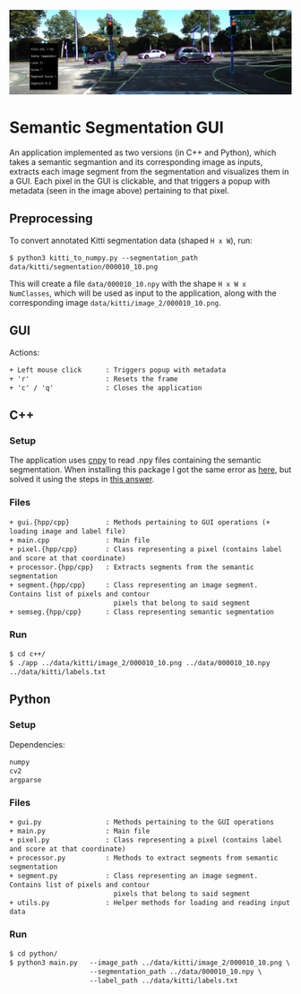 <p align="center">
    <img src="assets/app.png" width="600"\>
</p>


# Semantic Segmentation GUI

An application implemented as two versions (in C++ and Python), which takes a semantic segmantion and its corresponding image as inputs, extracts each image segment from the segmentation and visualizes them in a GUI. Each pixel in the GUI is clickable, and that triggers a popup with metadata (seen in the image above) pertaining to that pixel.

## Preprocessing
To convert annotated Kitti segmentation data (shaped `H x W`), run:

```
$ python3 kitti_to_numpy.py --segmentation_path data/kitti/segmentation/000010_10.png
```

This will create a file `data/000010_10.npy` with the shape `H x W x NumClasses`, which will be used
as input to the application, along with the corresponding image `data/kitti/image_2/000010_10.png`.

## GUI
Actions:
```
+ Left mouse click      : Triggers popup with metadata
+ 'r'                   : Resets the frame
+ 'c' / 'q'             : Closes the application
```

## C++
### Setup
The application uses [cnpy](https://github.com/rogersce/cnpy) to read .npy files containing the semantic segmentation.
When installing this package I got the same error as [here](https://github.com/rogersce/cnpy/issues/34), but solved it using
the steps in [this answer](https://github.com/rogersce/cnpy/issues/34#issuecomment-401502398).

### Files
```
+ gui.{hpp/cpp}         : Methods pertaining to GUI operations (+ loading image and label file)
+ main.cpp              : Main file
+ pixel.{hpp/cpp}       : Class representing a pixel (contains label and score at that coordinate)
+ processor.{hpp/cpp}   : Extracts segments from the semantic segmentation
+ segment.{hpp/cpp}     : Class representing an image segment. Contains list of pixels and contour 
                          pixels that belong to said segment
+ semseg.{hpp/cpp}      : Class representing semantic segmentation
```

### Run
```
$ cd c++/
$ ./app ../data/kitti/image_2/000010_10.png ../data/000010_10.npy ../data/kitti/labels.txt
```

## Python
### Setup
Dependencies:
```
numpy
cv2
argparse
```

### Files
```
+ gui.py                : Methods pertaining to the GUI operations
+ main.py               : Main file
+ pixel.py              : Class representing a pixel (contains label and score at that coordinate)
+ processor.py          : Methods to extract segments from semantic segmentation
+ segment.py            : Class representing an image segment. Contains list of pixels and contour 
                          pixels that belong to said segment
+ utils.py              : Helper methods for loading and reading input data
```

### Run
```
$ cd python/
$ python3 main.py   --image_path ../data/kitti/image_2/000010_10.png \
                    --segmentation_path ../data/000010_10.npy \
                    --label_path ../data/kitti/labels.txt
```
